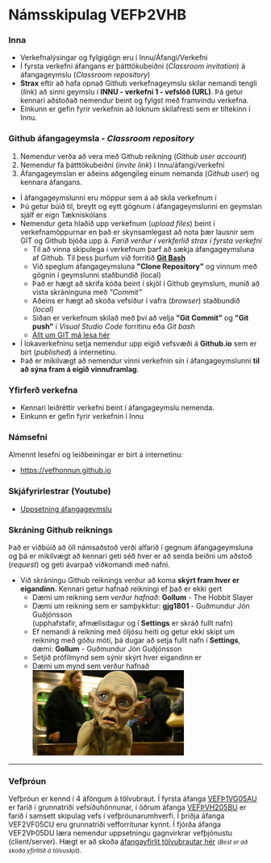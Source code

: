 # Námsskipulag VEFÞ2VHB

### Inna

* Verkefnalýsingar og fylgigögn eru í Innu/Áfangi/Verkefni
* Í fyrsta verkefni áfangans er þátttökubeiðni (_Classroom invitation_) á áfangageymslu (_Classroom repository_)
* **Strax** eftir að hafa opnað Github verkefnageymslu skilar nemandi tengli (_link_) að sinni geymslu í **INNU - verkefni 1 - vefslóð (URL)**. Þá getur kennari aðstoðað nemendur beint og fylgst með framvindu verkefna. 
* Einkunn er gefin fyrir verkefnin að loknum skilafresti sem er tiltekinn í Innu.


### Github áfangageymsla - _Classroom repository_

1. Nemendur verða að vera með Github reikning (_Github user account_)
2. Nemendur fá  þátttökubeiðni (_invite link_) í Innu/áfangi/verkefni
3. Áfangageymslan er aðeins aðgengileg einum nemanda (_Github user_) og kennara áfangans.

* Í áfangageymslunni eru möppur sem á að skila verkefnum í
* Þú getur búið til, breytt og eytt gögnum í áfangageymslunni en geymslan sjálf er eign Tækniskólans
* Nemendur geta hlaðið upp verkefnum (_upload files_) beint í verkefnamöppurnar en það er skynsamlegast að nota þær lausnir sem GIT og Github bjóða upp á. _Farið verður í verkferlið strax í fyrsta verkefni_
  * Til að vinna skipulega í verkefnum þarf að sækja áfangageymsluna af Github. Til þess þurfum við forritið [**Git Bash**](https://git-scm.com/)
  * Við speglum áfangageymsluna **"Clone Repository"** og vinnum með gögnin í geymslunni staðbundið (local)
  * Það er hægt að skrifa kóða beint í skjöl í Github geymslum, munið að vista skráninguna með _"Commit"_ 
  * Aðeins er hægt að skoða vefsíður í vafra (_browser_) staðbundið (_local_)  
  * Síðan er verkefnum skilað með því að velja **"Git Commit"** og **"Git push"**  í _Visual Studio Code_ forritinu eða _Git bash_
  * [Allt um GIT má lesa hér](https://vefhonnun.github.io/verkstjorn/index.html)
* Í lokaverkefninu setja nemendur upp eigið vefsvæði á **Github.io** sem er birt (_published_) á internetinu. 
* Það er mikilvægt að nemendur vinni verkefnin sín í áfangageymslunni **til að sýna fram á eigið vinnuframlag**. 

### Yfirferð verkefna

* Kennari leiðréttir verkefni beint í áfangageymslu nemenda. 
* Einkunn er gefin fyrir verkefnin í Innu 

### Námsefni

Almennt lesefni og leiðbeiningar er birt á internetinu: 

* https://vefhonnun.github.io 

### Skjáfyrirlestrar (Youtube) 

* [Uppsetning áfangageymslu](https://youtu.be/PPwpF6yTX3Y)

### Skráning Github reiknings

Það er viðbúið að öll námsaðstoð verði alfarið í gegnum áfangageymsluna og þá er mikilvægt að kennari geti séð hver er að senda beiðni um aðstoð (_request_) og geti ávarpað viðkomandi með nafni.  

* Við skráningu Github reiknings verður að koma **skýrt fram hver er eigandinn**. Kennari getur hafnað reikningi ef það er ekki gert
  * Dæmi um reikning sem _verður hafnað_: **Gollum** - The Hobbit Slayer
  * Dæmi um reikning sem er samþykktur: **gjg1801** - Guðmundur Jón Guðjónsson <br> (upphafstafir, afmælisdagur og í **Settings** er skráð fullt nafn) 
  * Ef nemandi á reikning með óljósu heiti og getur ekki skipt um reikning með góðu móti, þá dugar að setja fullt nafn í  **Settings**, dæmi: **Gollum** - Guðmundur Jón Guðjónsson
  * Setjið prófílmynd sem sýnir skýrt hver eigandinn er
  * Dæmi um mynd sem verður hafnað <br>
    ![Golli](gollum_s.jpg)
    

<hr>

### Vefþróun

Vefþróun er kennd í 4 áföngum á tölvubraut. Í fyrsta áfanga [VEFÞ1VG05AU](https://vefgrunnur.github.io/) er farið í grunnatriði vefsíðuhönnunar, í öðrum áfanga [VEFÞVH205BU](https://vefhonnun.github.io/) er farið í samsett skipulag vefs í vefþróunarumhverfi. Í þriðja áfanga VEF2VF05CU eru grunnatriði vefforritunar kynnt. Í fjórða áfanga VEF2VÞ05DU læra nemendur uppsetningu gagnvirkrar vefþjónustu (client/server).  Hægt er að skoða <a href="https://tskoli.github.io"> áfangayfirlit tölvubrautar hér</a> <small>(_Best er að skoða yfirlitið á tölvuskjá_)</small>.


